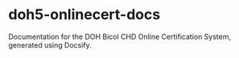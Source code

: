 # doh5-onlinecert-docs
Documentation for the DOH Bicol CHD Online Certification System, generated using Docsify.
